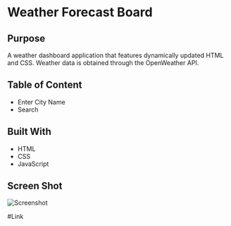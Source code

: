 # Weather Forecast Board

## Purpose
A weather dashboard application that features dynamically updated HTML and CSS. Weather data is obtained through the OpenWeather API.

## Table of Content

* Enter City Name
* Search


## Built With

* HTML
* CSS
* JavaScript

## Screen Shot 
![Screenshot](/Weather-dash-board/asset/image/Screenshot%202022-06-13%20110229.png)

#Link

